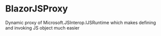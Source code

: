 # BlazorJSProxy
Dynamic proxy of Microsoft.JSInterop.IJSRuntime which makes defining and invoking JS object much easier
